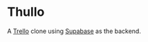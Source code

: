 # Thullo

A [Trello](https://trello.com/) clone using [Supabase](https://supabase.io/) as the backend.
